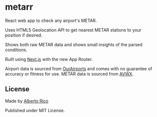 # metarr

React web app to check any airport's METAR.

Uses HTML5 Geolocation API to get nearest METAR stations to your position if desired.

Shows both raw METAR data and shows small insights of the parsed conditions.

Built using [Next.js](https://nextjs.org/) with the new App Router.

Airport data is sourced from [OurAirports](https://ourairports.com/) and comes with no guarantee of accuracy or fitness for use. METAR data is sourced from [AVWX](https://info.avwx.rest/).

## License

Made by [Alberto Rico](https://alrico.es)

Published under MIT License.
